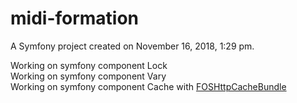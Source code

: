midi-formation
==============

A Symfony project created on November 16, 2018, 1:29 pm.

Working on symfony component Lock  
Working on symfony component Vary  
Working on symfony component Cache with [FOSHttpCacheBundle](https://github.com/FriendsOfSymfony/FOSHttpCacheBundle)

